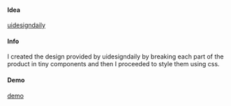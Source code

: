 
#### Idea

[uidesigndaily](https://www.uidesigndaily.com/posts/sketch-pricing-cards-ui-design-card-day-1352)

#### Info

I created the design provided by uidesigndaily by breaking each part of the product in tiny components and then I proceeded to style them using css. 

#### Demo
[demo](https://mdluc.github.io/pricing-card/)
